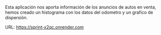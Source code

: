 Esta aplicación nos aporta información de los anuncios de autos en venta, hemos creado un histograma con los datos del odometro y un grafico de dispersión.

URL:
https://sprint-x2qc.onrender.com
